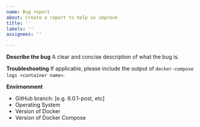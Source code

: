 ```yaml
---
name: Bug report
about: Create a report to help us improve
title: ''
labels: ''
assignees: ''

---
```


**Describe the bug**
A clear and concise description of what the bug is.

**Troubleshooting**
If applicable, please include the output of `docker-compose logs <container name>`.

**Envirnonment**
 - GitHub branch: [e.g. 6.0.1-post, etc]
 - Operating System
 - Version of Docker
 - Version of Docker Compose
